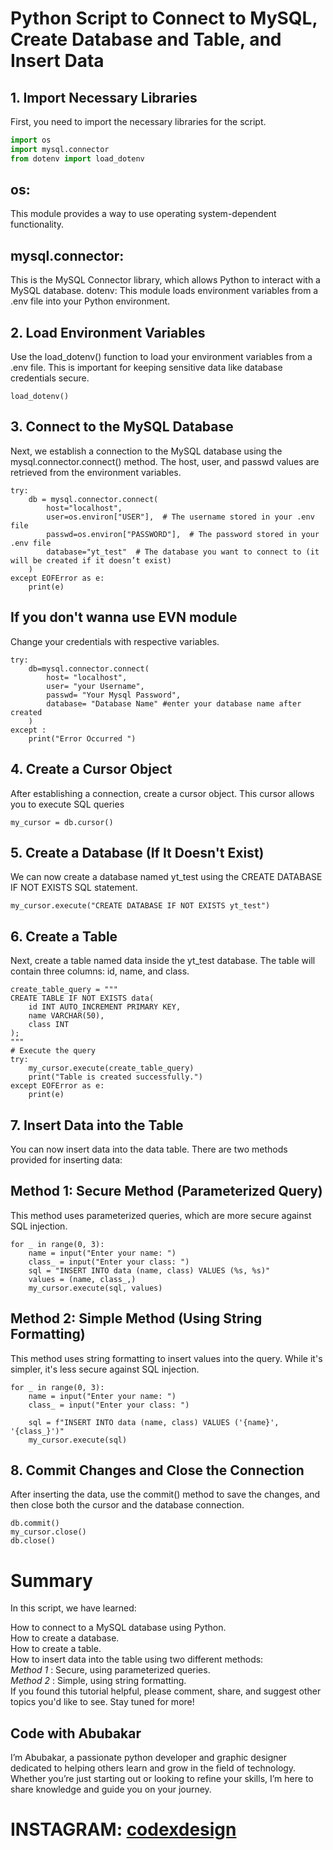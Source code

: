 
# Python Script to Connect to MySQL, Create Database and Table, and Insert Data

## 1. Import Necessary Libraries

First, you need to import the necessary libraries for the script.

```python
import os
import mysql.connector
from dotenv import load_dotenv
```
## os:
  This module provides a way to use operating system-dependent functionality.
## mysql.connector: 
  This is the MySQL Connector library, which allows Python to interact with a MySQL database.
dotenv: This module loads environment variables from a .env file into your Python environment.

## 2. Load Environment Variables
Use the load_dotenv() function to load your environment variables from a .env file. 
This is important for keeping sensitive data like database credentials secure.

```
load_dotenv()
```

## 3. Connect to the MySQL Database
Next, we establish a connection to the MySQL database using the mysql.connector.connect() method. The host, user, and passwd values are retrieved from the environment variables.
```
try:
    db = mysql.connector.connect(
        host="localhost",
        user=os.environ["USER"],  # The username stored in your .env file
        passwd=os.environ["PASSWORD"],  # The password stored in your .env file
        database="yt_test"  # The database you want to connect to (it will be created if it doesn’t exist)
    )
except EOFError as e:
    print(e)
```
## If you don't wanna use EVN module
Change your credentials with respective variables. 
```
try:
    db=mysql.connector.connect(
        host= "localhost",
        user= "your Username", 
        passwd= "Your Mysql Password",
        database= "Database Name" #enter your database name after created
    )
except :
    print("Error Occurred ")
```
## 4. Create a Cursor Object
After establishing a connection, create a cursor object. This cursor allows you to execute SQL queries
```
my_cursor = db.cursor()
```
## 5. Create a Database (If It Doesn't Exist)
We can now create a database named yt_test using the CREATE DATABASE IF NOT EXISTS SQL statement.
```
my_cursor.execute("CREATE DATABASE IF NOT EXISTS yt_test")
```
## 6. Create a Table
Next, create a table named data inside the yt_test database. The table will contain three columns: id, name, and class.
```
create_table_query = """
CREATE TABLE IF NOT EXISTS data(
    id INT AUTO_INCREMENT PRIMARY KEY,
    name VARCHAR(50),
    class INT
);
"""
# Execute the query
try:
    my_cursor.execute(create_table_query)
    print("Table is created successfully.")
except EOFError as e:
    print(e)
```
## 7. Insert Data into the Table
You can now insert data into the data table. There are two methods provided for inserting data:

## Method 1: Secure Method (Parameterized Query)
This method uses parameterized queries, which are more secure against SQL injection.
```
for _ in range(0, 3):
    name = input("Enter your name: ")
    class_ = input("Enter your class: ")
    sql = "INSERT INTO data (name, class) VALUES (%s, %s)"
    values = (name, class_,)
    my_cursor.execute(sql, values)
```
## Method 2: Simple Method (Using String Formatting)
This method uses string formatting to insert values into the query. While it's simpler, it's less secure against SQL injection.
```
for _ in range(0, 3):
    name = input("Enter your name: ")
    class_ = input("Enter your class: ")

    sql = f"INSERT INTO data (name, class) VALUES ('{name}', '{class_}')"
    my_cursor.execute(sql)
```

## 8. Commit Changes and Close the Connection
After inserting the data, use the commit() method to save the changes, and then close both the cursor and the database connection.
```
db.commit()
my_cursor.close()
db.close()
```

# Summary
In this script, we have learned:

  How to connect to a MySQL database using Python.<br>
  How to create a database.<br>
  How to create a table.<br>
  How to insert data into the table using two different methods:<br>
      *Method 1* : Secure, using parameterized queries.<br>
      *Method 2* : Simple, using string formatting.<br>
If you found this tutorial helpful, please comment, share, and suggest other topics you'd like to see. Stay tuned for more!

## Code with Abubakar
I’m Abubakar, a passionate python developer and graphic designer dedicated to helping others learn and grow in the field of technology. Whether you’re just starting out or looking to refine your skills, I’m here to share knowledge and guide you on your journey.
# INSTAGRAM: [codexdesign](https://www.instagram.com/codexdeisgn/)
